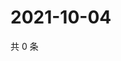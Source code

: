 # 2021-10-04

共 0 条

<!-- BEGIN -->
<!-- 最后更新时间 Mon Oct 04 2021 00:21:40 GMT+0800 (China Standard Time) -->

<!-- END -->
